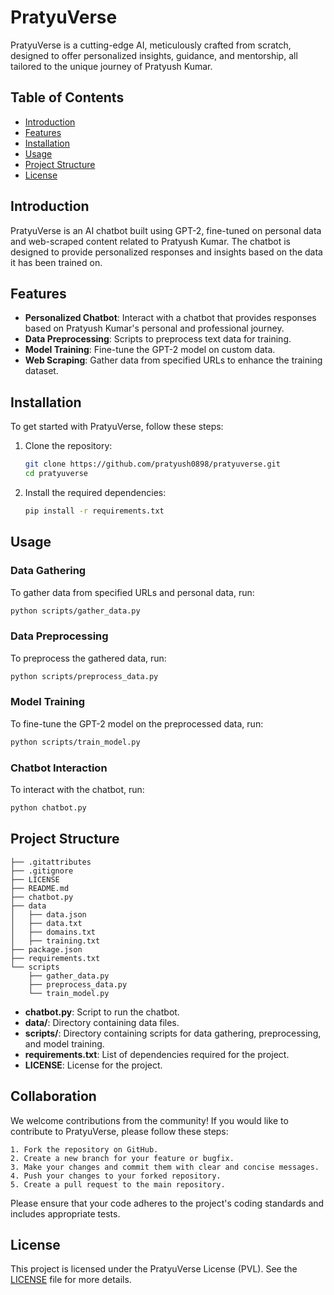 # PratyuVerse

PratyuVerse is a cutting-edge AI, meticulously crafted from scratch, designed to offer personalized insights, guidance, and mentorship, all tailored to the unique journey of Pratyush Kumar.

## Table of Contents

- [Introduction](#introduction)
- [Features](#features)
- [Installation](#installation)
- [Usage](#usage)
- [Project Structure](#project-structure)
- [License](#license)

## Introduction

PratyuVerse is an AI chatbot built using GPT-2, fine-tuned on personal data and web-scraped content related to Pratyush Kumar. The chatbot is designed to provide personalized responses and insights based on the data it has been trained on.

## Features

- **Personalized Chatbot**: Interact with a chatbot that provides responses based on Pratyush Kumar's personal and professional journey.
- **Data Preprocessing**: Scripts to preprocess text data for training.
- **Model Training**: Fine-tune the GPT-2 model on custom data.
- **Web Scraping**: Gather data from specified URLs to enhance the training dataset.

## Installation

To get started with PratyuVerse, follow these steps:

1. Clone the repository:

   ```sh
   git clone https://github.com/pratyush0898/pratyuverse.git
   cd pratyuverse
   ```

2. Install the required dependencies:
   ```sh
   pip install -r requirements.txt
   ```

## Usage

### Data Gathering

To gather data from specified URLs and personal data, run:

```sh
python scripts/gather_data.py
```

### Data Preprocessing

To preprocess the gathered data, run:

```sh
python scripts/preprocess_data.py
```

### Model Training

To fine-tune the GPT-2 model on the preprocessed data, run:

```sh
python scripts/train_model.py
```

### Chatbot Interaction

To interact with the chatbot, run:

```sh
python chatbot.py
```

## Project Structure

```
├── .gitattributes
├── .gitignore
├── LICENSE
├── README.md
├── chatbot.py
├── data
│   ├── data.json
│   ├── data.txt
│   ├── domains.txt
│   ├── training.txt
├── package.json
├── requirements.txt
└── scripts
    ├── gather_data.py
    ├── preprocess_data.py
    └── train_model.py
```

- **chatbot.py**: Script to run the chatbot.
- **data/**: Directory containing data files.
- **scripts/**: Directory containing scripts for data gathering, preprocessing, and model training.
- **requirements.txt**: List of dependencies required for the project.
- **LICENSE**: License for the project.

## Collaboration

We welcome contributions from the community! If you would like to contribute to PratyuVerse, please follow these steps:

    1. Fork the repository on GitHub.
    2. Create a new branch for your feature or bugfix.
    3. Make your changes and commit them with clear and concise messages.
    4. Push your changes to your forked repository.
    5. Create a pull request to the main repository.

Please ensure that your code adheres to the project's coding standards and includes appropriate tests.

## License

This project is licensed under the PratyuVerse License (PVL). See the [LICENSE](LICENSE) file for more details.
